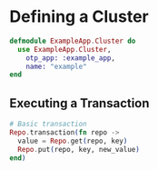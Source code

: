 # Defining a Cluster

```elixir
defmodule ExampleApp.Cluster do
  use ExampleApp.Cluster,
    otp_app: :example_app,
    name: "example"
end

```

## Executing a Transaction

```elixir
# Basic transaction
Repo.transaction(fn repo ->
  value = Repo.get(repo, key)
  Repo.put(repo, key, new_value)
end)
```
